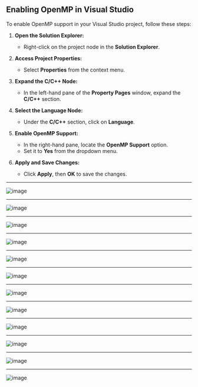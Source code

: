 ## Enabling OpenMP in Visual Studio

To enable OpenMP support in your Visual Studio project, follow these steps:

1. **Open the Solution Explorer:**
   - Right-click on the project node in the **Solution Explorer**.

2. **Access Project Properties:**
   - Select **Properties** from the context menu.

3. **Expand the C/C++ Node:**
   - In the left-hand pane of the **Property Pages** window, expand the **C/C++** section.

4. **Select the Language Node:**
   - Under the **C/C++** section, click on **Language**.

5. **Enable OpenMP Support:**
   - In the right-hand pane, locate the **OpenMP Support** option.
   - Set it to **Yes** from the dropdown menu.

6. **Apply and Save Changes:**
   - Click **Apply**, then **OK** to save the changes.

---


![image](https://github.com/user-attachments/assets/d73980e2-ffcb-42a1-82b2-25aa75d2da69)

---

![image](https://github.com/user-attachments/assets/ee4e4a4f-0f35-44d4-ab65-cca0cb7722b9)


---

![image](https://github.com/user-attachments/assets/f5ff8bf1-1e5d-40e6-9270-80448ff26bcb)

---

![image](https://github.com/user-attachments/assets/4c12da13-d28b-4c88-a639-737e291012d3)


---

![image](https://github.com/user-attachments/assets/86416647-8f8d-4e95-9934-6768bc0562f4)


---

![image](https://github.com/user-attachments/assets/971c9974-bd8f-44d7-b239-b861053a8736)

---

![image](https://github.com/user-attachments/assets/8199b450-c04f-46f0-8ac1-436839c589c2)

---

![image](https://github.com/user-attachments/assets/681a53a6-f704-4e9d-b334-dfbd165e2bea)

---

![image](https://github.com/user-attachments/assets/e33650fa-fcb4-4f2f-85d7-35a1c62712cd)

---

![image](https://github.com/user-attachments/assets/c0bfb173-fa51-4687-a592-2f6235b656f0)

---

![image](https://github.com/user-attachments/assets/97773e65-59b8-4bfa-9e84-d73faacaa024)

---

![image](https://github.com/user-attachments/assets/c6f9937d-32dc-4a60-ad7c-28e741f3cb56)

